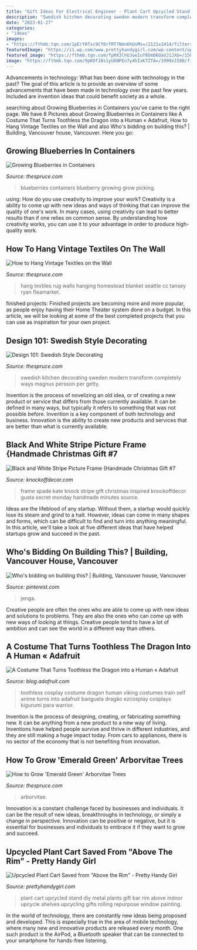 ```yaml
---
title: "Gift Ideas For Electrical Engineer - Plant Cart Upcycled Stand Diy Metal Plants Gift Bar Rim Above Indoor Upcycle Shelves Upcycling Gifts Rolling Repurpose Window Painting"
description: "Swedish kitchen decorating sweden modern transform completely ways magnus persson per getty"
date: "2023-01-27"
categories:
- "ideas"
images:
- "https://fthmb.tqn.com/1pErYATsc9Cf6rfRT7Nmn6hUsMs=/2121x1414/filters:fill(auto,1)/Emerald-Green-arborvitae-big-59483ba13df78c537bb3a6bd.jpg"
featuredImage: "https://i1.wp.com/www.prettyhandygirl.com/wp-content/uploads/2014/03/Plant-cart-in-window.jpg?fit=550%2C892&amp;ssl=1"
featured_image: "https://fthmb.tqn.com/fpKK3lhUJoeIuY8UmD6QaUJ1JXU=/1500x2000/filters:fill(auto,1)/medvjek_12275049664_A_bright-56a2fac55f9b58b7d0cff8ce.jpg"
image: "https://fthmb.tqn.com/9pKOfJ8s1yU6NPEn7y4hIxKTZTA=/1999x1500/filters:fill(auto,1)/sweden-5addfb75fa6bcc00369c7262.jpg"
---
```



Advancements in technology: What has been done with technology in the past?
The goal of this article is to provide an overview of some advancements that have been made in technology over the past few years. Included are invention ideas that could benefit society as a whole.

	

		
searching about Growing Blueberries in Containers you've came to the right page. We have 8 Pictures about Growing Blueberries in Containers like A Costume That Turns Toothless the Dragon into a Human « Adafruit, How to Hang Vintage Textiles on the Wall and also Who&#039;s bidding on building this? | Building, Vancouver house, Vancouver. Here you go:
		
    
## Growing Blueberries In Containers

<img loading=lazy src="https://fthmb.tqn.com/ZIin7DPgcnHsC0toaUwE83WWiZ0=/5233x3489/filters:fill(auto,1)/blueberry-picking-699089313-5a708c0dc06471003712e15a.jpg" onerror="this.onerror=null;this.src='https://tse3.mm.bing.net/th?id=OIP.g0h0-aCkfdFxUozGoFlB0wHaE8&amp;pid=15.1';" alt="Growing Blueberries in Containers">

_Source: thespruce.com_

>blueberries containers blueberry growing grow picking. 

	

using: How do you use creativity to improve your work?
Creativity is a ability to come up with new ideas and ways of thinking that can improve the quality of one's work. In many cases, using creativity can lead to better results than if one relies on common sense. By understanding how creativity works, you can use it to your advantage in order to produce high-quality work.

    
## How To Hang Vintage Textiles On The Wall

<img loading=lazy src="https://fthmb.tqn.com/fpKK3lhUJoeIuY8UmD6QaUJ1JXU=/1500x2000/filters:fill(auto,1)/medvjek_12275049664_A_bright-56a2fac55f9b58b7d0cff8ce.jpg" onerror="this.onerror=null;this.src='https://tse1.mm.bing.net/th?id=OIP.GkDv6_XPEam7LQwcqgfBLwHaJ4&amp;pid=15.1';" alt="How to Hang Vintage Textiles on the Wall">

_Source: thespruce.com_

>hang textiles rug walls hanging homestead blanket seattle cc tansey ryan fleamarket. 

	

finished projects:
Finished projects are becoming more and more popular, as people enjoy having their Home Theater system done on a budget. In this article, we will be looking at some of the best completed projects that you can use as inspiration for your own project.

    
## Design 101: Swedish Style Decorating

<img loading=lazy src="https://fthmb.tqn.com/9pKOfJ8s1yU6NPEn7y4hIxKTZTA=/1999x1500/filters:fill(auto,1)/sweden-5addfb75fa6bcc00369c7262.jpg" onerror="this.onerror=null;this.src='https://tse2.mm.bing.net/th?id=OIP.WJ6-NoLdS80hEuhz7QdAOQHaFj&amp;pid=15.1';" alt="Design 101: Swedish Style Decorating">

_Source: thespruce.com_

>swedish kitchen decorating sweden modern transform completely ways magnus persson per getty. 

	

Invention is the process of novelizing an old idea, or of creating a new product or service that differs from those currently available. It can be defined in many ways, but typically it refers to something that was not possible before. Invention is a key component of both technology and business. Innovation is the ability to create new products and services that are better than what is currently available.

    
## Black And White Stripe Picture Frame {Handmade Christmas Gift #7

<img loading=lazy src="https://knockoffdecor.com/wp-content/uploads/2014/12/kate-spade-inspired-picture-frame1.jpg" onerror="this.onerror=null;this.src='https://tse1.mm.bing.net/th?id=OIP.sa3Ykc6oEWVl89udx9_yEAHaLp&amp;pid=15.1';" alt="Black and White Stripe Picture Frame {Handmade Christmas Gift #7">

_Source: knockoffdecor.com_

>frame spade kate knock stripe gift christmas inspired knockoffdecor gusta secret monday handmade minutes source. 

	

Ideas are the lifeblood of any startup. Without them, a startup would quickly lose its steam and grind to a halt. However, ideas can come in many shapes and forms, which can be difficult to find and turn into anything meaningful. In this article, we'll take a look at five different ideas that have helped startups grow and succeed in the past.

    
## Who&#039;s Bidding On Building This? | Building, Vancouver House, Vancouver

<img loading=lazy src="https://i.pinimg.com/736x/9c/41/dd/9c41ddd6f817803fff6476fd0b6ec9f9.jpg" onerror="this.onerror=null;this.src='https://tse4.mm.bing.net/th?id=OIP.qEeGb40IcWjlueAaUbfBEwHaNK&amp;pid=15.1';" alt="Who&#039;s bidding on building this? | Building, Vancouver house, Vancouver">

_Source: pinterest.com_

>jenga. 

	

Creative people are often the ones who are able to come up with new ideas and solutions to problems. They are also the ones who can come up with new ways of looking at things. Creative people tend to have a lot of ambition and can see the world in a different way than others.

    
## A Costume That Turns Toothless The Dragon Into A Human « Adafruit

<img loading=lazy src="https://cdn-blog.adafruit.com/uploads/2017/06/toothless-costume-1.jpg" onerror="this.onerror=null;this.src='https://tse3.mm.bing.net/th?id=OIP.nuXtIR73Q9QMdhvNA6fP4QHaJ4&amp;pid=15.1';" alt="A Costume That Turns Toothless the Dragon into a Human « Adafruit">

_Source: blog.adafruit.com_

>toothless cosplay costume dragon human viking costumes train self anime turns into adafruit banguela dragão ezcosplay cosplays kigurumi para warrior. 

	

Invention is the process of designing, creating, or fabricating something new. It can be anything from a new product to a new way of living. Inventions have helped people survive and thrive in different industries, and they are still making a huge impact today. From cars to appliances, there is no sector of the economy that is not benefiting from innovation.

    
## How To Grow &#039;Emerald Green&#039; Arborvitae Trees

<img loading=lazy src="https://fthmb.tqn.com/1pErYATsc9Cf6rfRT7Nmn6hUsMs=/2121x1414/filters:fill(auto,1)/Emerald-Green-arborvitae-big-59483ba13df78c537bb3a6bd.jpg" onerror="this.onerror=null;this.src='https://tse1.mm.bing.net/th?id=OIP.82SO6EisH0vxPDuPadxnmgHaE8&amp;pid=15.1';" alt="How to Grow &#039;Emerald Green&#039; Arborvitae Trees">

_Source: thespruce.com_

>arborvitae. 

	

Innovation is a constant challenge faced by businesses and individuals. It can be the result of new ideas, breakthroughs in technology, or simply a change in perspective. Innovation can be positive or negative, but it is essential for businesses and individuals to embrace it if they want to grow and succeed.

    
## Upcycled Plant Cart Saved From &quot;Above The Rim&quot; - Pretty Handy Girl

<img loading=lazy src="https://i1.wp.com/www.prettyhandygirl.com/wp-content/uploads/2014/03/Plant-cart-in-window.jpg?fit=550%2C892&amp;ssl=1" onerror="this.onerror=null;this.src='https://tse3.mm.bing.net/th?id=OIP.G21o92ArFL6WlxRxWHb8iwHaMA&amp;pid=15.1';" alt="Upcycled Plant Cart Saved from &quot;Above the Rim&quot; - Pretty Handy Girl">

_Source: prettyhandygirl.com_

>plant cart upcycled stand diy metal plants gift bar rim above indoor upcycle shelves upcycling gifts rolling repurpose window painting. 

	

In the world of technology, there are constantly new ideas being proposed and developed. This is especially true in the area of mobile technology, where many new and innovative products are released every month. One such product is the AirPod, a Bluetooth speaker that can be connected to your smartphone for hands-free listening.

